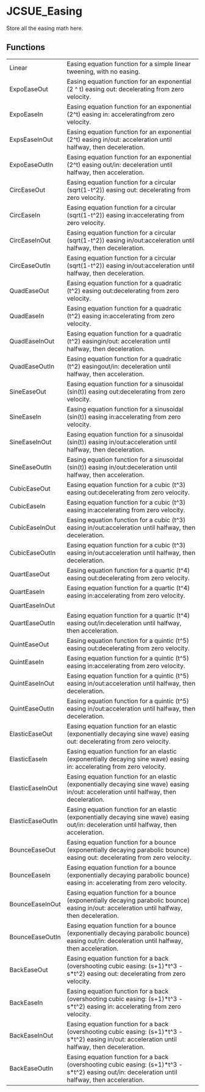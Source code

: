 # JCSUE_Easing

Store all the easing math here.


## Functions

<table>
  <tr>
    <td>Linear</td>
    <td>Easing equation function for a simple linear tweening, with no easing.</td>
  </tr>
  <tr>
    <td>ExpoEaseOut</td>
    <td>Easing equation function for an exponential (2 ^ t) easing out: decelerating from zero velocity.</td>
  </tr>
  <tr>
    <td>ExpoEaseIn</td>
    <td>Easing equation function for an exponential (2^t) easing in: acceleratingfrom zero velocity.</td>
  </tr>
  <tr>
    <td>ExpsEaseInOut</td>
    <td>Easing equation function for an exponential (2^t) easing in/out: acceleration until halfway, then deceleration.</td>
  </tr>
  <tr>
    <td>ExpoEaseOutIn</td>
    <td>Easing equation function for an exponential (2^t) easing out/in: deceleration until halfway, then acceleration.</td>
  </tr>
  <tr>
    <td>CircEaseOut</td>
    <td>Easing equation function for a circular (sqrt(1-t^2)) easing out: decelerating from zero velocity.</td>
  </tr>
  <tr>
    <td>CircEaseIn</td>
    <td>Easing equation function for a circular (sqrt(1-t^2)) easing in:accelerating from zero velocity.</td>
  </tr>
  <tr>
    <td>CircEaseInOut</td>
    <td>Easing equation function for a circular (sqrt(1-t^2)) easing in/out:acceleration until halfway, then deceleration.</td>
  </tr>
  <tr>
    <td>CircEaseOutIn</td>
    <td>Easing equation function for a circular (sqrt(1-t^2)) easing in/out:acceleration until halfway, then deceleration.</td>
  </tr>
  <tr>
    <td>QuadEaseOut</td>
    <td>Easing equation function for a quadratic (t^2) easing out:decelerating from zero velocity.</td>
  </tr>
  <tr>
    <td>QuadEaseIn</td>
    <td>Easing equation function for a quadratic (t^2) easing in:accelerating from zero velocity.</td>
  </tr>
  <tr>
    <td>QuadEaseInOut</td>
    <td>Easing equation function for a quadratic (t^2) easingin/out: acceleration until halfway, then deceleration.</td>
  </tr>
  <tr>
    <td>QuadEaseOutIn</td>
    <td>Easing equation function for a quadratic (t^2) easingout/in: deceleration until halfway, then acceleration.</td>
  </tr>
  <tr>
    <td>SineEaseOut</td>
    <td>Easing equation function for a sinusoidal (sin(t)) easing out:decelerating from zero velocity.</td>
  </tr>
  <tr>
    <td>SineEaseIn</td>
    <td>Easing equation function for a sinusoidal (sin(t)) easing in:accelerating from zero velocity.</td>
  </tr>
  <tr>
    <td>SineEaseInOut</td>
    <td>Easing equation function for a sinusoidal (sin(t)) easing in/out:acceleration until halfway, then deceleration.</td>
  </tr>
  <tr>
    <td>SineEaseOutIn</td>
    <td>Easing equation function for a sinusoidal (sin(t)) easing in/out:deceleration until halfway, then acceleration.</td>
  </tr>
  <tr>
    <td>CubicEaseOut</td>
    <td>Easing equation function for a cubic (t^3) easing out:decelerating from zero velocity.</td>
  </tr>
  <tr>
    <td>CubicEaseIn</td>
    <td>Easing equation function for a cubic (t^3) easing in:accelerating from zero velocity.</td>
  </tr>
  <tr>
    <td>CubicEaseInOut</td>
    <td>Easing equation function for a cubic (t^3) easing in/out:acceleration until halfway, then deceleration.</td>
  </tr>
  <tr>
    <td>CubicEaseOutIn</td>
    <td>Easing equation function for a cubic (t^3) easing in/out:acceleration until halfway, then deceleration.</td>
  </tr>
  <tr>
    <td>QuartEaseOut</td>
    <td>Easing equation function for a quartic (t^4) easing out:decelerating from zero velocity.</td>
  </tr>
  <tr>
    <td>QuartEaseIn</td>
    <td>Easing equation function for a quartic (t^4) easing in:accelerating from zero velocity.</td>
  </tr>
  <tr>
    <td>QuartEaseInOut</td>
    <td></td>
  </tr>
  <tr>
    <td>QuartEaseOutIn</td>
    <td>Easing equation function for a quartic (t^4) easing out/in:deceleration until halfway, then acceleration.</td>
  </tr>
  <tr>
    <td>QuintEaseOut</td>
    <td>Easing equation function for a quintic (t^5) easing out:decelerating from zero velocity.</td>
  </tr>
  <tr>
    <td>QuintEaseIn</td>
    <td>Easing equation function for a quintic (t^5) easing in:accelerating from zero velocity.</td>
  </tr>
  <tr>
    <td>QuintEaseInOut</td>
    <td>Easing equation function for a quintic (t^5) easing in/out:acceleration until halfway, then deceleration.</td>
  </tr>
  <tr>
    <td>QuintEaseOutIn</td>
    <td>Easing equation function for a quintic (t^5) easing in/out:acceleration until halfway, then deceleration.</td>
  </tr>
  <tr>
    <td>ElasticEaseOut</td>
    <td>Easing equation function for an elastic (exponentially decaying sine wave) easing out: decelerating from zero velocity.</td>
  </tr>
  <tr>
    <td>ElasticEaseIn</td>
    <td>Easing equation function for an elastic (exponentially decaying sine wave) easing in: accelerating from zero velocity.</td>
  </tr>
  <tr>
    <td>ElasticEaseInOut</td>
    <td>Easing equation function for an elastic (exponentially decaying sine wave) easing in/out: acceleration until halfway, then deceleration.</td>
  </tr>
  <tr>
    <td>ElasticEaseOutIn</td>
    <td>Easing equation function for an elastic (exponentially decaying sine wave) easing out/in: deceleration until halfway, then acceleration.</td>
  </tr>
  <tr>
    <td>BounceEaseOut</td>
    <td>Easing equation function for a bounce (exponentially decaying parabolic bounce) easing out: decelerating from zero velocity.</td>
  </tr>
  <tr>
    <td>BounceEaseIn</td>
    <td>Easing equation function for a bounce (exponentially decaying parabolic bounce) easing in: accelerating from zero velocity.</td>
  </tr>
  <tr>
    <td>BounceEaseInOut</td>
    <td>Easing equation function for a bounce (exponentially decaying parabolic bounce) easing in/out: acceleration until halfway, then deceleration.</td>
  </tr>
  <tr>
    <td>BounceEaseOutIn</td>
    <td>Easing equation function for a bounce (exponentially decaying parabolic bounce) easing out/in: deceleration until halfway, then acceleration.</td>
  </tr>
  <tr>
    <td>BackEaseOut</td>
    <td>Easing equation function for a back (overshooting cubic easing: (s+1)*t^3 - s*t^2) easing out: decelerating from zero velocity.</td>
  </tr>
  <tr>
    <td>BackEaseIn</td>
    <td>Easing equation function for a back (overshooting cubic easing: (s+1)*t^3 - s*t^2) easing in: accelerating from zero velocity.</td>
  </tr>
  <tr>
    <td>BackEaseInOut</td>
    <td>Easing equation function for a back (overshooting cubic easing: (s+1)*t^3 - s*t^2) easing in/out: acceleration until halfway, then deceleration.</td>
  </tr>
  <tr>
    <td>BackEaseOutIn</td>
    <td>Easing equation function for a back (overshooting cubic easing: (s+1)*t^3 - s*t^2) easing out/in: deceleration until halfway, then acceleration.</td>
  </tr>
</table>
